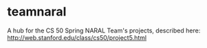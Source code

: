 # teamnaral
A hub for the CS 50 Spring NARAL Team's projects, described here: http://web.stanford.edu/class/cs50/project5.html
